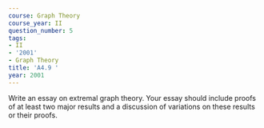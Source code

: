 ```yaml
---
course: Graph Theory
course_year: II
question_number: 5
tags:
- II
- '2001'
- Graph Theory
title: 'A4.9 '
year: 2001
---
```



Write an essay on extremal graph theory. Your essay should include proofs of at least two major results and a discussion of variations on these results or their proofs.